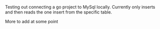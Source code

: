 Testing out connecting a go project to MySql locally. Currently only inserts and then reads the one insert from the specific table. 


More to add at some point
